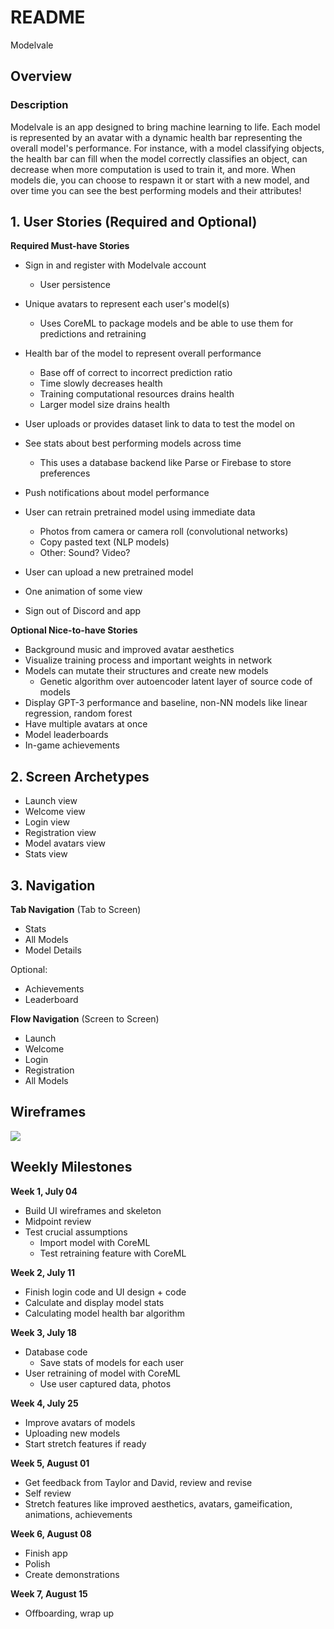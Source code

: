 # README
Modelvale

## Overview
### Description
Modelvale is an app designed to bring machine learning to life. Each model is represented by an avatar with a dynamic health bar representing the overall model's performance. For instance, with a model classifying objects, the health bar can fill when the model correctly classifies an object, can decrease when more computation is used to train it, and more. When models die, you can choose to respawn it or start with a new model, and over time you can see the best performing models and their attributes!

## 1. User Stories (Required and Optional)

**Required Must-have Stories**
* Sign in and register with Modelvale account
     * User persistence
 * Unique avatars to represent each user's model(s)
     * Uses CoreML to package models and be able to use them for predictions and retraining
 * Health bar of the model to represent overall performance
     * Base off of correct to incorrect prediction ratio
     * Time slowly decreases health
     * Training computational resources drains health
     * Larger model size drains health

 * User uploads or provides dataset link to data to test the model on
 *  See stats about best performing models across time
     *  This uses a database backend like Parse or Firebase to store preferences
 *  Push notifications about model performance
 * User can retrain pretrained model using immediate data
     * Photos from camera or camera roll (convolutional networks)
     * Copy pasted text (NLP models)
     * Other: Sound? Video?
 * User can upload a new pretrained model
 * One animation of some view
 * Sign out of Discord and app

**Optional Nice-to-have Stories**

*  Background music and improved avatar aesthetics
 * Visualize training process and important weights in network
 * Models can mutate their structures and create new models
     * Genetic algorithm over autoencoder latent layer of source code of models
 * Display GPT-3 performance and baseline, non-NN models like linear regression, random forest
 * Have multiple avatars at once
 * Model leaderboards
 * In-game achievements

## 2. Screen Archetypes

* Launch view
* Welcome view
 * Login view
* Registration view
 * Model avatars view
* Stats view

## 3. Navigation

**Tab Navigation** (Tab to Screen)

 * Stats
 * All Models
 * Model Details

Optional:
- Achievements
- Leaderboard

**Flow Navigation** (Screen to Screen)

 * Launch
 * Welcome
 * Login
 * Registration
 * All Models

## Wireframes
![](https://i.imgur.com/xzrqHVP.jpg)


## Weekly Milestones

**Week 1, July 04**
* Build UI wireframes and skeleton
* Midpoint review
* Test crucial assumptions
    * Import model with CoreML
    * Test retraining feature with CoreML

**Week 2, July 11**
* Finish login code and UI design + code
* Calculate and display model stats
* Calculating model health bar algorithm

**Week 3, July 18**
* Database code
    * Save stats of models for each user
* User retraining of model with CoreML
    * Use user captured data, photos

**Week 4, July 25**
* Improve avatars of models
* Uploading new models
* Start stretch features if ready
    
**Week 5, August 01**
* Get feedback from Taylor and David, review and revise
* Self review
* Stretch features like improved aesthetics, avatars, gameification, animations, achievements
    
**Week 6, August 08**
* Finish app
* Polish
* Create demonstrations
    
**Week 7, August 15**
* Offboarding, wrap up
